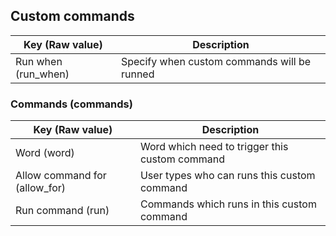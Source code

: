 ## Custom commands
|  Key (Raw value)  |  Description  |
| ---- | ---- |
|  Run when (run_when)  |  Specify when custom commands will be runned  |

### Commands (commands)
|  Key (Raw value)  |  Description  |
| ---- | ---- |
|  Word (word)  |  Word which need to trigger this custom command  |
|  Allow command for (allow_for)  |  User types who can runs this custom command  |
|  Run command (run)  |  Commands which runs in this custom command  |
